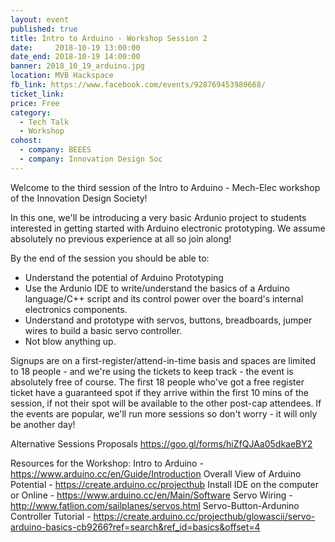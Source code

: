 ```yaml
---
layout: event
published: true
title: Intro to Arduino - Workshop Session 2
date:     2018-10-19 13:00:00
date_end: 2018-10-19 14:00:00
banner: 2018_10_19_arduino.jpg
location: MVB Hackspace
fb_link: https://www.facebook.com/events/928769453980668/
ticket_link:
price: Free
category:
  - Tech Talk
  - Workshop
cohost:
  - company: BEEES
  - company: Innovation Design Soc
---
```


Welcome to the third session of the Intro to Arduino - Mech-Elec workshop of the Innovation Design Society!

In this one, we'll be introducing a very basic Ardunio project to students interested in getting started with Arduino electronic prototyping. We assume absolutely no previous experience at all so join along!

By the end of the session you should be able to:

- Understand the potential of Arduino Prototyping
- Use the Ardunio IDE to write/understand the basics of a Arduino language/C++ script and its control power over the board's internal electronics components.
- Understand and prototype with servos, buttons, breadboards, jumper wires to build a basic servo controller.
- Not blow anything up.

Signups are on a first-register/attend-in-time basis and spaces are limited to 18 people - and we're using the tickets to keep track - the event is absolutely free of course. The first 18 people who've got a free register ticket have a guaranteed spot if they arrive within the first 10 mins of the session, if not their spot will be available to the other post-cap attendees. If the events are popular, we'll run more sessions so don't worry - it will only be another day!

Alternative Sessions Proposals
https://goo.gl/forms/hiZfQJAa05dkaeBY2

Resources for the Workshop:
Intro to Arduino - https://www.arduino.cc/en/Guide/Introduction
Overall View of Arduino Potential - https://create.arduino.cc/projecthub
Install IDE on the computer or Online - https://www.arduino.cc/en/Main/Software
Servo Wiring - http://www.fatlion.com/sailplanes/servos.html
Servo-Button-Ardunino Controller Tutorial - https://create.arduino.cc/projecthub/glowascii/servo-arduino-basics-cb9266?ref=search&ref_id=basics&offset=4
